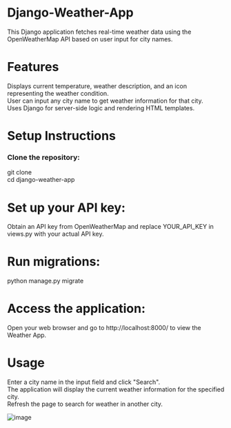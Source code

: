
# Django-Weather-App
This Django application fetches real-time weather data using the OpenWeatherMap API based on user input for city names.
# Features
Displays current temperature, weather description, and an icon representing the weather condition.<br>
User can input any city name to get weather information for that city.<br>
Uses Django for server-side logic and rendering HTML templates.<br>

# Setup Instructions
<h3>Clone the repository:</h3>
git clone <repository-url><br>
cd django-weather-app<br>

# Set up your API key:
Obtain an API key from OpenWeatherMap and replace YOUR_API_KEY in views.py with your actual API key.


# Run migrations:
python manage.py migrate

# Access the application:
Open your web browser and go to http://localhost:8000/ to view the Weather App.

# Usage
Enter a city name in the input field and click "Search".<br>
The application will display the current weather information for the specified city.<br>
Refresh the page to search for weather in another city.<br>


![image](https://github.com/Sanketarali/Django-Weather-App/assets/110754364/64b505ea-ffda-4204-9669-8ba5f1d88feb)

